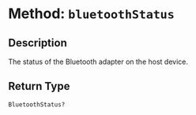 # Method: `bluetoothStatus`

## Description

The status of the Bluetooth adapter on the host device.

## Return Type
`BluetoothStatus?`

